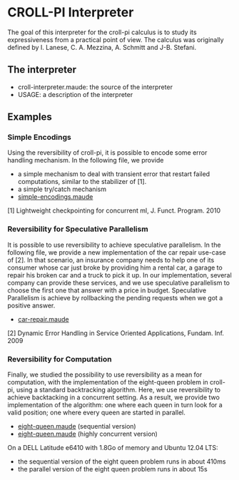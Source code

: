 # CROLL-PI Interpreter

The goal of this interpreter for the croll-pi calculus is to study its expressiveness from a practical point of view.
The calculus was originally defined by I. Lanese, C. A. Mezzina, A. Schmitt and J-B. Stefani.

## The interpreter

  - croll-interpreter.maude: the source of the interpreter
  - USAGE: a description of the interpreter

## Examples
### Simple Encodings

Using the reversibility of croll-pi, it is possible to encode some error handling mechanism. In the following file, we provide

  - a simple mechanism to deal with transient error that restart failed computations, similar to the stabilizer of [1].
  - a simple try/catch mechanism
  - [simple-encodings.maude](https://github.com/gzoumix/crollPI/blob/master/examples/simple-encodings.maude)

[1] Lightweight checkpointing for concurrent ml, J. Funct. Program. 2010


### Reversibility for Speculative Parallelism

It is possible to use reversibility to achieve speculative parallelism. In the following file, we provide a new implementation of the car repair use-case of [2]. In that scenario, an insurance company needs to help one of its consumer whose car just broke by providing him a rental car, a garage to repair his broken car and a truck to pick it up. In our implementation, several company can provide these services, and we use speculative parallelism to choose the first one that answer with a price in budget. Speculative Parallelism is achieve by rollbacking the pending requests when we got a positive answer.

  - [car-repair.maude](https://github.com/gzoumix/crollPI/blob/master/examples/car-repair.maude)

[2] Dynamic Error Handling in Service Oriented Applications, Fundam. Inf. 2009


### Reversibility for Computation

Finally, we studied the possibility to use reversibility as a mean for computation, with the implementation of the eight-queen problem in croll-pi, using a standard backtracking algorithm. Here, we use reversibility to achieve backtacking in a concurrent setting. As a result, we provide two implementation of the algorithm: one where each queen in turn look for a valid position; one where every queen are started in parallel.

  - [eight-queen.maude](https://github.com/gzoumix/crollPI/blob/master/examples/eight-queen-sequential.maude) (sequential version)
  - [eight-queen.maude](https://github.com/gzoumix/crollPI/blob/master/examples/eight-queen-parallel.maude) (highly concurrent version)

On a DELL Latitude e6410 with 1.8Go of memory and Ubuntu 12.04 LTS:

  - the sequential version of the eight queen problem runs in about 410ms
  - the parallel version of the eight queen problem runs in about 15s

